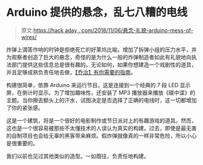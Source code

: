 # Arduino 提供的悬念，乱七八糟的电线

> 原文:[https://hack aday . com/2018/11/06/悬念-礼貌-arduino-mess-of-wires/](https://hackaday.com/2018/11/06/suspense-courtesy-of-arduino-mess-of-wires/)

炸弹上滴答作响的时钟是拒绝死亡的好莱坞比喻。增加了拆弹小组的压力水平，并为观察者创造了巨大的悬念，奇怪的是为什么一般的炸弹制造者如此有礼貌地向执法部门提供这些信息总是很有趣的。无论如何，如果你想建造一个戏剧性的道具，并且足够成熟负责任地去做，[【乔治】有你需要的指南](https://www.instructables.com/id/Arduino-Count-down-Bomb-Prop-With-Display-TM1637-a/)。

构建很简单，依靠 Arduino 来运行节目。这是连接到一个经典的 7 段 LED 显示屏，在倒计时显示。为了增加趣味性，还安装了 MP3 播放器来播放《碟中谍》的主题。当你擦去额头上的汗水，试图决定是否选择了正确的电线时，这一切都增加了你的紧张感。

这是一个建筑，将是一个很好的电影制作或节日派对上的有趣游戏的道具。然而，这也是一个很容易被那些不太懂技术的人误认为真实的构建。过去，即使是最无害的自制项目也会给无辜的黑客带来麻烦。假炸弹就像真的一样非常危险，所以小心是很重要的。

我们以前也见过其他类似的造型。一如既往，负责任地构建。